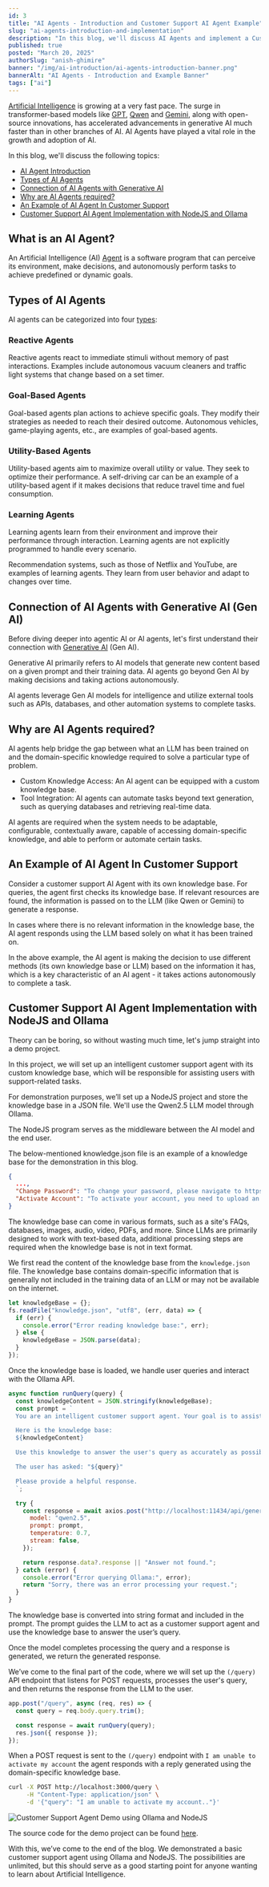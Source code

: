 ```yaml
---
id: 3
title: "AI Agents - Introduction and Customer Support AI Agent Example"
slug: "ai-agents-introduction-and-implementation"
description: "In this blog, we'll discuss AI Agents and implement a Customer Support AI Agent with a custom knowledge base using Ollama and NodeJS."
published: true
posted: "March 20, 2025"
authorSlug: "anish-ghimire"
banner: "/img/ai-introduction/ai-agents-introduction-banner.png"
bannerAlt: "AI Agents - Introduction and Example Banner"
tags: ["ai"]
---
```


[Artificial Intelligence](https://sarvalekh.com/blog/an-introduction-to-artificial-intelligence) is growing at a very fast pace. The surge in transformer-based models like [GPT](https://openai.com/index/gpt-4/), [Qwen](https://qwen.readthedocs.io/en/latest/) and [Gemini](https://gemini.google.com/), along with open-source innovations, has accelerated advancements in generative AI much faster than in other branches of AI. AI Agents have played a vital role in the growth and adoption of AI.

In this blog, we'll discuss the following topics:

- <a href="#what-is-an-ai-agent" target="_self">AI Agent Introduction</a>
- <a href="#types-of-ai-agents" target="_self">Types of AI Agents</a>
- <a href="#connection-of-ai-agents-with-generative-ai-gen-ai" target="_self">Connection of AI Agents with Generative AI</a>
- <a href="#why-are-ai-agents-required" target="_self">Why are AI Agents required?</a>
- <a href="#an-example-of-ai-agent-in-customer-support" target="_self">An Example of AI Agent In Customer Support</a>
- <a href="#customer-support-ai-agent-implementation-with-nodejs-and-ollama" target="_self">Customer Support AI Agent Implementation with NodeJS and Ollama</a>

## What is an AI Agent?

An Artificial Intelligence (AI) [Agent](https://github.com/resources/articles/ai/what-are-ai-agents) is a software program that can perceive its environment, make decisions, and autonomously perform tasks to achieve predefined or dynamic goals.

## Types of AI Agents

AI agents can be categorized into four [types](https://www.digitalocean.com/resources/articles/types-of-ai-agents#types-of-ai-agents):

### Reactive Agents

Reactive agents react to immediate stimuli without memory of past interactions. Examples include autonomous vacuum cleaners and traffic light systems that change based on a set timer.

### Goal-Based Agents

Goal-based agents plan actions to achieve specific goals. They modify their strategies as needed to reach their desired outcome. Autonomous vehicles, game-playing agents, etc., are examples of goal-based agents.

### Utility-Based Agents

Utility-based agents aim to maximize overall utility or value. They seek to optimize their performance. A self-driving car can be an example of a utility-based agent if it makes decisions that reduce travel time and fuel consumption.

### Learning Agents

Learning agents learn from their environment and improve their performance through interaction. Learning agents are not explicitly programmed to handle every scenario.

Recommendation systems, such as those of Netflix and YouTube, are examples of learning agents. They learn from user behavior and adapt to changes over time.

## Connection of AI Agents with Generative AI (Gen AI)

Before diving deeper into agentic AI or AI agents, let's first understand their connection with [Generative AI](https://sarvalekh.com/blog/an-introduction-to-generative-ai) (Gen AI).

Generative AI primarily refers to AI models that generate new content based on a given prompt and their training data. AI agents go beyond Gen AI by making decisions and taking actions autonomously.

AI agents leverage Gen AI models for intelligence and utilize external tools such as APIs, databases, and other automation systems to complete tasks.

## Why are AI Agents required?

AI agents help bridge the gap between what an LLM has been trained on and the domain-specific knowledge required to solve a particular type of problem.

- Custom Knowledge Access: An AI agent can be equipped with a custom knowledge base.
- Tool Integration: AI agents can automate tasks beyond text generation, such as querying databases and retrieving real-time data.

AI agents are required when the system needs to be adaptable, configurable, contextually aware, capable of accessing domain-specific knowledge, and able to perform or automate certain tasks.

## An Example of AI Agent In Customer Support

Consider a customer support AI Agent with its own knowledge base. For queries, the agent first checks its knowledge base. If relevant resources are found, the information is passed on to the LLM (like Qwen or Gemini) to generate a response.

In cases where there is no relevant information in the knowledge base, the AI agent responds using the LLM based solely on what it has been trained on.

In the above example, the AI agent is making the decision to use different methods (its own knowledge base or LLM) based on the information it has, which is a key characteristic of an AI agent - it takes actions autonomously to complete a task.

## Customer Support AI Agent Implementation with NodeJS and Ollama

Theory can be boring, so without wasting much time, let's jump straight into a demo project.

In this project, we will set up an intelligent customer support agent with its custom knowledge base, which will be responsible for assisting users with support-related tasks.

For demonstration purposes, we’ll set up a NodeJS project and store the knowledge base in a JSON file. We'll use the Qwen2.5 LLM model through Ollama.

The NodeJS program serves as the middleware between the AI model and the end user.

The below-mentioned knowledge.json file is an example of a knowledge base for the demonstration in this blog.

```json
{
  ...,
  "Change Password": "To change your password, please navigate to https://sarvalekh.com/change-password",
  "Activate Account": "To activate your account, you need to upload an identity card by navigating to https://sarvalekh.com/activate"
}
```

The knowledge base can come in various formats, such as a site's FAQs, databases, images, audio, video, PDFs, and more. Since LLMs are primarily designed to work with text-based data, additional processing steps are required when the knowledge base is not in text format.

We first read the content of the knowledge base from the `knowledge.json` file. The knowledge base contains domain-specific information that is generally not included in the training data of an LLM or may not be available on the internet.

```javascript
let knowledgeBase = {};
fs.readFile("knowledge.json", "utf8", (err, data) => {
  if (err) {
    console.error("Error reading knowledge base:", err);
  } else {
    knowledgeBase = JSON.parse(data);
  }
});
```

Once the knowledge base is loaded, we handle user queries and interact with the Ollama API.

```javascript
async function runQuery(query) {
  const knowledgeContent = JSON.stringify(knowledgeBase);
  const prompt = `
  You are an intelligent customer support agent. Your goal is to assist users by providing accurate, clear, and concise answers based on the knowledge base you have access to.

  Here is the knowledge base:
  ${knowledgeContent}

  Use this knowledge to answer the user's query as accurately as possible. If the query is unclear or there is no direct answer in the knowledge base, inform the user politely and suggest alternatives or ask for clarification.

  The user has asked: "${query}"

  Please provide a helpful response.
  `;

  try {
    const response = await axios.post("http://localhost:11434/api/generate", {
      model: "qwen2.5",
      prompt: prompt,
      temperature: 0.7,
      stream: false,
    });

    return response.data?.response || "Answer not found.";
  } catch (error) {
    console.error("Error querying Ollama:", error);
    return "Sorry, there was an error processing your request.";
  }
}
```

The knowledge base is converted into string format and included in the prompt. The prompt guides the LLM to act as a customer support agent and use the knowledge base to answer the user’s query.

Once the model completes processing the query and a response is generated, we return the generated response.

We’ve come to the final part of the code, where we will set up the `(/query)` API endpoint that listens for POST requests, processes the user's query, and then returns the response from the LLM to the user.

```javascript
app.post("/query", async (req, res) => {
  const query = req.body.query.trim();

  const response = await runQuery(query);
  res.json({ response });
});
```

When a POST request is sent to the `(/query)` endpoint with `I am unable to activate my account` the agent responds with a reply generated using the domain-specific knowledge base.

```bash
curl -X POST http://localhost:3000/query \
     -H "Content-Type: application/json" \
     -d '{"query": "I am unable to activate my account.."}'
```

![Customer Support Agent Demo using Ollama and NodeJS](/img/ai-introduction/customer-support-agent-demo.png)

The source code for the demo project can be found [here](https://github.com/anishghimire862/ai-agent-example).

With this, we’ve come to the end of the blog. We demonstrated a basic customer support agent using Ollama and NodeJS. The possibilities are unlimited, but this should serve as a good starting point for anyone wanting to learn about Artificial Intelligence.
